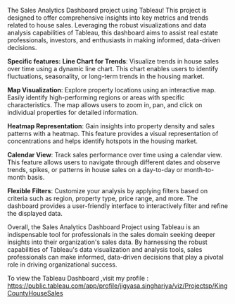 The Sales Analytics Dashboard project using Tableau! This project is designed to offer comprehensive insights into key metrics and trends related to house sales. Leveraging the robust visualizations and data analysis capabilities of Tableau, this dashboard aims to assist real estate professionals, investors, and enthusiasts in making informed, data-driven decisions.

**Specific features:**
**Line Chart for Trends**: Visualize trends in house sales over time using a dynamic line chart. This chart enables users to identify fluctuations, seasonality, or long-term trends in the housing market.

**Map Visualization**: Explore property locations using an interactive map. Easily identify high-performing regions or areas with specific characteristics. The map allows users to zoom in, pan, and click on individual properties for detailed information.

**Heatmap Representation**: Gain insights into property density and sales patterns with a heatmap. This feature provides a visual representation of concentrations and helps identify hotspots in the housing market.

**Calendar View**: Track sales performance over time using a calendar view. This feature allows users to navigate through different dates and observe trends, spikes, or patterns in house sales on a day-to-day or month-to-month basis.

**Flexible Filters**: Customize your analysis by applying filters based on criteria such as region, property type, price range, and more. The dashboard provides a user-friendly interface to interactively filter and refine the displayed data.

Overall, the Sales Analytics Dashboard Project using Tableau is an indispensable tool for professionals in the sales domain seeking deeper insights into their organization's sales data. By harnessing the robust capabilities of Tableau's data visualization and analysis tools, sales professionals can make informed, data-driven decisions that play a pivotal role in driving organizational success.

To view the Tableau Dashboard ,visit my profile :
https://public.tableau.com/app/profile/jigyasa.singhariya/viz/Projectsp/KingCountyHouseSales
